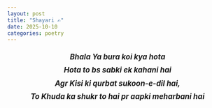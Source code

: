 ```yaml
---
layout: post
title: "Shayari ✍️"
date: 2025-10-10
categories: poetry
---
```


<p style="text-align:center; font-style:italic; font-size: 1.2em; line-height: 1.8;">
<strong>Bhala Ya bura koi kya hota</strong><br>
<strong>Hota to bs sabki ek kahani hai</strong><br>
<strong>Agr Kisi ki qurbat sukoon-e-dil hai,</strong><br>
<strong>To Khuda ka shukr to hai pr aapki meharbani hai</strong>
</p>
